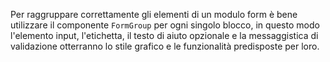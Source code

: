 Per raggruppare correttamente gli elementi di un modulo form è bene utilizzare il componente `FormGroup` per ogni singolo blocco, in questo modo l'elemento input, l'etichetta, il testo di aiuto opzionale e la messaggistica di validazione otterranno lo stile grafico e le funzionalità predisposte per loro. 

